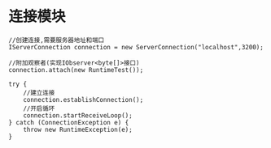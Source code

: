 # 连接模块


    //创建连接,需要服务器地址和端口
    IServerConnection connection = new ServerConnection("localhost",3200);

    //附加观察者(实现IObserver<byte[]>接口)
    connection.attach(new RuntimeTest());

    try {
        //建立连接
        connection.establishConnection();
        //开启循环
        connection.startReceiveLoop();
    } catch (ConnectionException e) {
        throw new RuntimeException(e);
    }
